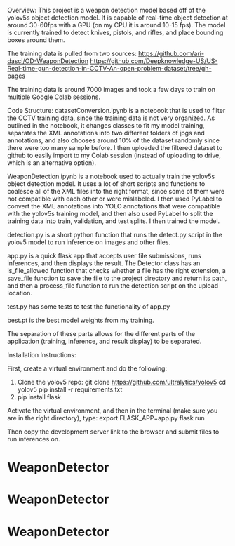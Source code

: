 Overview:
This project is a weapon detection model based off of the yolov5s object detection model. It is capable of real-time object detection at around 30-60fps with a GPU (on my CPU it is around 10-15 fps). The model is currently trained to detect knives, pistols, and rifles, and place bounding boxes around them.

The training data is pulled from two sources: 
https://github.com/ari-dasci/OD-WeaponDetection
https://github.com/Deepknowledge-US/US-Real-time-gun-detection-in-CCTV-An-open-problem-dataset/tree/gh-pages

The training data is around 7000 images and took a few days to train on multiple Google Colab sessions.

Code Structure:
datasetConversion.ipynb is a notebook that is used to filter the CCTV training data, since the training data is not very organized. As outlined in the notebook, it changes classes to fit my model training, separates the XML annotations into two different folders of jpgs and annotations, and also chooses around 10% of the dataset randomly since there were too many sample before. I then uploaded the filtered dataset to github to easily import to my Colab session (instead of uploading to drive, which is an alternative option).

WeaponDetection.ipynb is a notebook used to actually train the yolov5s object detection model. It uses a lot of short scripts and functions to coalesce all of the XML files into the right format, since some of them were not compatible with each other or were mislabeled. I then used PyLabel to convert the XML annotations into YOLO annotations that were compatible with the yolov5s training model, and then also used PyLabel to split the training data into train, validation, and test splits. I then trained the model.

detection.py is a short python function that runs the detect.py script in the yolov5 model to run inference on images and other files.

app.py is a quick flask app that accepts user file submissions, runs inferences, and then displays the result. The Detector class has an is_file_allowed function that checks whether a file has the right extension, a save_file function to save the file to the project directory and return its path, and then a process_file function to run the detection script on the upload location.

test.py has some tests to test the functionality of app.py

best.pt is the best model weights from my training.

The separation of these parts allows for the different parts of the application (training, inference, and result display) to be separated.

Installation Instructions:

First, create a virtual environment and do the following:
1. Clone the yolov5 repo:
git clone https://github.com/ultralytics/yolov5
cd yolov5
pip install -r requirements.txt
2. pip install flask

Activate the virtual environment, and then in the terminal (make sure you are in the right directory), type:
export FLASK_APP=app.py
flask run

Then copy the development server link to the browser and submit files to run inferences on.
# WeaponDetector
# WeaponDetector
# WeaponDetector
